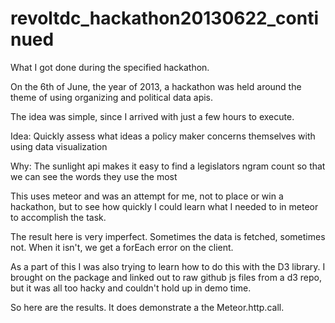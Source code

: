 revoltdc_hackathon20130622_continued
==========================

What I got done during the specified hackathon.

On the 6th of June, the year of 2013, a hackathon was held around the theme of using organizing and political data apis.

The idea was simple, since I arrived with just a few hours to execute.

Idea: Quickly assess what ideas a policy maker concerns themselves with using data visualization

Why: The sunlight api makes it easy to find a legislators ngram count so that we can see the words they use the most

This uses meteor and was an attempt for me, not to place or win a hackathon, but to see how quickly I could learn 
what I needed to in meteor to accomplish the task.

The result here is very imperfect.  Sometimes the data is fetched, sometimes not.  When it isn't, we get a forEach
error on the client.

As a part of this I was also trying to learn how to do this with the D3 library.  I brought on the package and linked out
to raw github js files from a d3 repo, but it was all too hacky and couldn't hold up in demo time.

So here are the results.  It does demonstrate a the Meteor.http.call.
